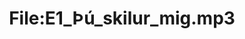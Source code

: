 ---
title: File:E1_Þú_skilur_mig.mp3
recording of: Þú skilur mig.
reading speed: slow
speaker: E
license: CC0
---